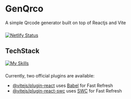 # GenQrco

A simple Qrcode generator built on top of Reactjs and Vite

###

[![Netlify Status](https://api.netlify.com/api/v1/badges/2550908a-7b70-4aa6-bf3d-f240c1896f53/deploy-status)](https://app.netlify.com/sites/genqrco/deploys)

###

<h2 align="left">TechStack</h2>

[![My Skills](https://skillicons.dev/icons?i=vscode,react,js,mongodb,tailwindcss)](https://skillicons.dev)

###

Currently, two official plugins are available:

- [@vitejs/plugin-react](https://github.com/vitejs/vite-plugin-react/blob/main/packages/plugin-react/README.md) uses [Babel](https://babeljs.io/) for Fast Refresh
- [@vitejs/plugin-react-swc](https://github.com/vitejs/vite-plugin-react-swc) uses [SWC](https://swc.rs/) for Fast Refresh
